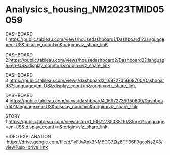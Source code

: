 # Analysics_housing_NM2023TMID05059

DASHBOARD 1:https://public.tableau.com/views/housedashboard1/Dashboard1?:language=en-US&:display_count=n&:origin=viz_share_linK

DASHBOARD 2:https://public.tableau.com/views/housedashboard2/Dashboard2?:language=en-US&:display_count=n&:origin=viz_share_link

DASHBOARD 3:https://public.tableau.com/views/dashboard3_16972735668700/Dashboard3?:language=en-US&:display_count=n&:origin=viz_share_link

DASHBOARD 4:https://public.tableau.com/views/dashboard4_16972735950600/Dashboard4?:language=en-US&:display_count=n&:origin=viz_share_link

STORY 1:https://public.tableau.com/views/story1_16972735038110/Story1?:language=en-US&:display_count=n&:origin=viz_share_link

VIDEO EXPLANATION :https://drive.google.com/file/d/1vFJvApk3NM6CG7Ztz6TF36F9geoNs2X3/view?usp=drive_link
